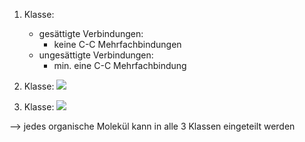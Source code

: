 1. Klasse:
	- gesättigte Verbindungen:
		- keine C-C Mehrfachbindungen
	- ungesättigte Verbindungen:
		- min. eine C-C Mehrfachbindung

2. Klasse:
	![](Pasted%20image%2020231023173858.png)

3. Klasse:
	![](Pasted%20image%2020231023173922.png)

--> jedes organische Molekül kann in alle 3 Klassen eingeteilt werden 